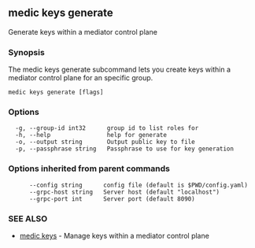 ## medic keys generate

Generate keys within a mediator control plane

### Synopsis

The medic keys generate  subcommand lets you create keys within a
mediator control plane for an specific group.

```
medic keys generate [flags]
```

### Options

```
  -g, --group-id int32      group id to list roles for
  -h, --help                help for generate
  -o, --output string       Output public key to file
  -p, --passphrase string   Passphrase to use for key generation
```

### Options inherited from parent commands

```
      --config string      config file (default is $PWD/config.yaml)
      --grpc-host string   Server host (default "localhost")
      --grpc-port int      Server port (default 8090)
```

### SEE ALSO

* [medic keys](medic_keys.md)	 - Manage keys within a mediator control plane

